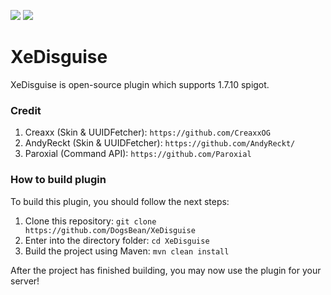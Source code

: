 <p align="left">
	<img src = "https://img.shields.io/badge/Supports-1.7.10-%3Cbrightgreen%3E">
	<img src = "https://img.shields.io/badge/-Easy%20to%20use-yellow">
</p>

# XeDisguise
XeDisguise is open-source plugin which supports 1.7.10 spigot.

### Credit
1. Creaxx (Skin & UUIDFetcher): ``https://github.com/CreaxxOG``
2. AndyReckt (Skin & UUIDFetcher): ``https://github.com/AndyReckt/``
3. Paroxial (Command API): ``https://github.com/Paroxial``

### How to build plugin

To build this plugin, you should follow the next steps:

1. Clone this repository: ``git clone https://github.com/DogsBean/XeDisguise``
2. Enter into the directory folder: ``cd XeDisguise``
3. Build the project using Maven: ``mvn clean install``

After the project has finished building, you may now use the plugin for your server!
